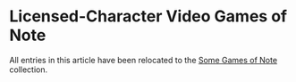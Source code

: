 Licensed-Character Video Games of Note
======================================

All entries in this article have been relocated to the
[Some Games of Note](https://catseye.tc/node/Some_Games_of_Note) collection.
